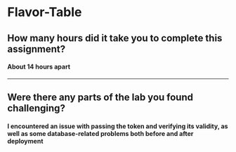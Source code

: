 # Flavor-Table

## How many hours did it take you to complete this assignment?
   #### About 14 hours apart
---
## Were there any parts of the lab you found challenging?
   #### I encountered an issue with passing the token and verifying its validity, as well as some database-related problems both before and after deployment